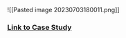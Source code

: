 
![[Pasted image 20230703180011.png]]
### **[Link to Case Study](obsidian://open?vault=6e4399e7-bc61-4e43-8418-5ea19fda6513_Export-939d5cbd-6403-455b-968c-61c10cb16cd3&file=Empowering%20Users%20with%20Conversational%20Searching%20NLP)**
